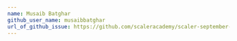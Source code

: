 ```yaml
---
name: Musaib Batghar
github_user_name: musaibbatghar
url_of_github_issue: https://github.com/scaleracademy/scaler-september-open-source-challenge/issues/219
---
```

